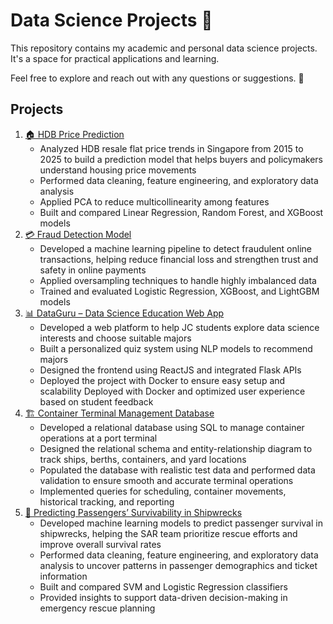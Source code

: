 # Data Science Projects 📂 

This repository contains my academic and personal data science projects. It's a space for practical applications and learning.

Feel free to explore and reach out with any questions or suggestions. 🚀

## Projects

1. [🏠 HDB Price Prediction](https://github.com/Faldho23/hdb-price-prediction)  
   - Analyzed HDB resale flat price trends in Singapore from 2015 to 2025 to build a prediction model that helps buyers and policymakers understand housing price movements
   - Performed data cleaning, feature engineering, and exploratory data analysis
   - Applied PCA to reduce multicollinearity among features
   - Built and compared Linear Regression, Random Forest, and XGBoost models
2. [💳 Fraud Detection Model](https://github.com/Faldho23/Online-Payment-Fraud-Detection-with-Machine-Learning.git)
   - Developed a machine learning pipeline to detect fraudulent online transactions, helping reduce financial loss and strengthen trust and safety in online payments
   - Applied oversampling techniques to handle highly imbalanced data
   - Trained and evaluated Logistic Regression, XGBoost, and LightGBM models
3. [📊 DataGuru – Data Science Education Web App](https://github.com/Faldho23/data-science-education-website.git)
   - Developed a web platform to help JC students explore data science interests and choose suitable majors
   - Built a personalized quiz system using NLP models to recommend majors
   - Designed the frontend using ReactJS and integrated Flask APIs
   - Deployed the project with Docker to ensure easy setup and scalability
Deployed with Docker and optimized user experience based on student feedback
5. [🏗️ Container Terminal Management Database](https://github.com/Faldho23/container-terminal-management-database.git)
   - Developed a relational database using SQL to manage container operations at a port terminal
   - Designed the relational schema and entity-relationship diagram to track ships, berths, containers, and yard locations
   - Populated the database with realistic test data and performed data validation to ensure smooth and accurate terminal operations
   - Implemented queries for scheduling, container movements, historical tracking, and reporting
6. [🚢 Predicting Passengers’ Survivability in Shipwrecks](https://github.com/Faldho23/predicting-passengers-survivability-in-shipwrecks.git)
   - Developed machine learning models to predict passenger survival in shipwrecks, helping the SAR team prioritize rescue efforts and improve overall survival rates
   - Performed data cleaning, feature engineering, and exploratory data analysis to uncover patterns in passenger demographics and ticket information
   - Built and compared SVM and Logistic Regression classifiers
   - Provided insights to support data-driven decision-making in emergency rescue planning



